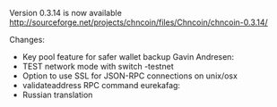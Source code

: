 Version 0.3.14 is now available
http://sourceforge.net/projects/chncoin/files/Chncoin/chncoin-0.3.14/

Changes:
* Key pool feature for safer wallet backup
Gavin Andresen:
* TEST network mode with switch -testnet
* Option to use SSL for JSON-RPC connections on unix/osx
* validateaddress RPC command
eurekafag:
* Russian translation
